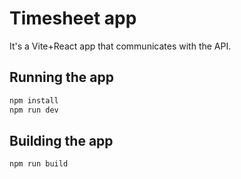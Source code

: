 # Timesheet app

It's a Vite+React app that communicates with the API.

## Running the app

```bash
npm install
npm run dev
```

## Building the app

```bash
npm run build
```
